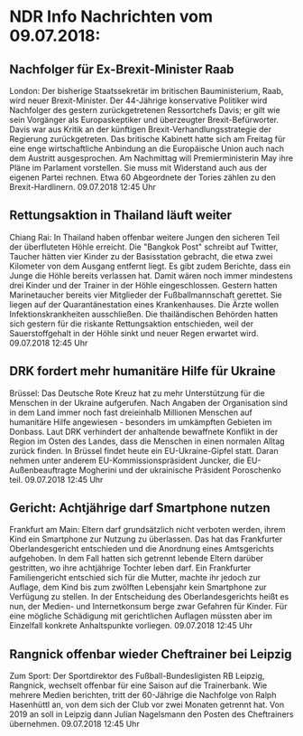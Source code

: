 # NDR Info Nachrichten vom 09.07.2018:


## Nachfolger für Ex-Brexit-Minister Raab
London: Der bisherige Staatssekretär im britischen Bauministerium, Raab, wird neuer Brexit-Minister. Der 44-Jährige konservative Politiker wird Nachfolger des gestern zurückgetretenen Ressortchefs Davis; er gilt wie sein Vorgänger als Europaskeptiker und überzeugter Brexit-Befürworter. Davis war aus Kritik an der künftigen Brexit-Verhandlungsstrategie der Regierung zurückgetreten. Das britische Kabinett hatte sich am Freitag für eine enge wirtschaftliche Anbindung an die Europäische Union auch nach dem Austritt ausgesprochen. Am Nachmittag will Premierministerin May ihre Pläne im Parlament vorstellen. Sie muss mit Widerstand auch aus der eigenen Partei rechnen. Etwa 60 Abgeordnete der Tories zählen zu den Brexit-Hardlinern. 09.07.2018 12:45 Uhr 

## Rettungsaktion in Thailand läuft weiter
Chiang Rai: In Thailand haben offenbar weitere Jungen den sicheren Teil der überfluteten Höhle erreicht. Die "Bangkok Post" schreibt auf Twitter, Taucher hätten vier Kinder zu der Basisstation gebracht, die etwa zwei Kilometer von dem Ausgang entfernt liegt. Es gibt zudem Berichte, dass ein Junge die Höhle bereits verlassen hat. Damit wären noch immer mindestens drei Kinder und der Trainer in der Höhle eingeschlossen. Gestern hatten Marinetaucher bereits vier Mitglieder der Fußballmannschaft gerettet. Sie liegen auf der Quarantänestation eines Krankenhauses. Die Ärzte wollen Infektionskrankheiten ausschließen. Die thailändischen Behörden hatten sich gestern für die riskante Rettungsaktion entschieden, weil der Sauerstoffgehalt in der Höhle sinkt und neuer Regen erwartet wird. 09.07.2018 12:45 Uhr 

## DRK fordert mehr humanitäre Hilfe für Ukraine
Brüssel:	Das Deutsche Rote Kreuz hat zu mehr Unterstützung für die Menschen in der Ukraine aufgerufen. Nach Angaben der Organisation sind in dem Land immer noch fast dreieinhalb Millionen Menschen auf humanitäre Hilfe angewiesen - besonders im umkämpften Gebieten im Donbass. Laut DRK verhindert der anhaltende bewaffnete Konflikt in der Region im Osten des Landes, dass die Menschen in einen normalen Alltag zurück finden. In Brüssel findet heute ein EU-Ukraine-Gipfel statt. Daran nehmen unter anderem EU-Kommissionspräsident Juncker, die EU-Außenbeauftragte Mogherini und der ukrainische Präsident Poroschenko teil. 09.07.2018 12:45 Uhr 

## Gericht: Achtjährige darf Smartphone nutzen
Frankfurt am Main: Eltern darf grundsätzlich nicht verboten werden, ihrem Kind ein Smartphone zur Nutzung zu überlassen. Das hat das Frankfurter Oberlandesgericht entschieden und die Anordnung eines Amtsgerichts aufgehoben. In dem Fall hatten sich getrennt lebende Eltern darüber gestritten, wo ihre achtjährige Tochter leben darf. Ein Frankfurter Familiengericht entschied sich für die Mutter, machte ihr jedoch zur Auflage, dem Kind bis zum zwölften Lebensjahr kein Smartphone zur Verfügung zu stellen. In der Entscheidung des Oberlandesgerichts heißt es nun, der Medien- und Internetkonsum berge zwar Gefahren für Kinder. Für eine mögliche Schädigung mit gerichtlichen Auflagen müssten aber im Einzelfall konkrete Anhaltspunkte vorliegen. 09.07.2018 12:45 Uhr 

## Rangnick offenbar wieder Cheftrainer bei Leipzig
Zum Sport: Der Sportdirektor des Fußball-Bundesligisten RB Leipzig, Rangnick, wechselt offenbar für eine Saison auf die Trainerbank. Wie mehrere Medien berichten, tritt der 60-Jährige die Nachfolge von Ralph Hasenhüttl an, von dem sich der Club vor zwei Monaten getrennt hat. Von 2019 an soll in Leipzig dann Julian Nagelsmann den Posten des Cheftrainers übernehmen. 09.07.2018 12:45 Uhr 
